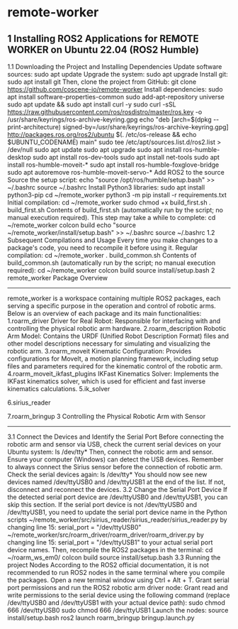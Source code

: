 # remote-worker
1 Installing ROS2 Applications for REMOTE WORKER on Ubuntu 22.04 (ROS2 Humble)
---
1.1 Downloading the Project and Installing Dependencies
Update software sources:
  sudo apt update
  Upgrade the system:
  sudo apt upgrade
Install git: 
  sudo apt install git
Then, clone the project from GitHub:
  git clone https://github.com/coscene-io/remote-worker
Install dependencies:
  sudo apt install software-properties-common
  sudo add-apt-repository universe
  sudo apt update && sudo apt install curl -y
  sudo curl -sSL   https://raw.githubusercontent.com/ros/rosdistro/master/ros.key   -o /usr/share/keyrings/ros-archive-keyring.gpg
  echo "deb [arch=$(dpkg --print-architecture) signed-by=/usr/share/keyrings/ros-archive-keyring.gpg]   http://packages.ros.org/ros2/ubuntu   $(. /etc/os-release && echo $UBUNTU_CODENAME) main"
  sudo tee /etc/apt/sources.list.d/ros2.list > /dev/null
  sudo apt update
  sudo apt upgrade
  sudo apt install ros-humble-desktop
  sudo apt install ros-dev-tools
  sudo apt install net-tools
  sudo apt install ros-humble-moveit-*
  sudo apt install ros-humble-foxglove-bridge
  sudo apt autoremove ros-humble-moveit-servo-*
Add ROS2 to the source Source the setup script:
  echo "source /opt/ros/humble/setup.bash" >> ~/.bashrc
  source ~/.bashrc
Install Python3 libraries:
  sudo apt install python3-pip
  cd ~/remote_worker
  python3 -m pip install -r requirements.txt
Initial compilation:
  cd ~/remote_worker
  sudo chmod +x build_first.sh
  . build_first.sh
Contents of build_first.sh (automatically run by the script; no manual execution required). This step may take a while to complete:
  cd ~/remote_worker
  colcon build
  echo "source ~/remote_worker/install/setup.bash" >> ~/.bashrc
  source ~/.bashrc 
1.2 Subsequent Compilations and Usage
Every time you make changes to a package's code, you need to recompile it before using it.
Regular compilation:
  cd ~/remote_worker
  . build_common.sh
Contents of build_common.sh (automatically run by the script; no manual execution required):
  cd ~/remote_worker
  colcon build
  source install/setup.bash 
2 remote_worker Package Overview

---
remote_worker is a workspace containing multiple ROS2 packages, each serving a specific purpose in the operation and control of robotic arms. Below is an overview of each package and its main functionalities:
1.roarm_driver Driver for Real Robot:
  Responsible for interfacing with and controlling the physical robotic arm hardware.
2.roarm_description Robotic Arm Model:
  Contains the URDF (Unified Robot Description Format) files and other model descriptions necessary for simulating and visualizing the robotic arm.
3.roarm_moveit Kinematic Configuration:
  Provides configurations for MoveIt, a motion planning framework, including setup files and parameters required for the kinematic control of the robotic arm.
4.roarm_moveit_ikfast_plugins IKFast Kinematics Solver:
Implements the IKFast kinematics solver, which is used for efficient and fast inverse kinematics calculations.
5.ik_solver

6.sirius_reader

7.roarm_bringup
3 Controlling the Physical Robotic Arm with Sensor

---
3.1 Connect the Devices and Identify the Serial Port
Before connecting the robotic arm and sensor via USB, check the current serial devices on your Ubuntu system:
ls /dev/tty*
Then, connect the robotic arm and sensor. Ensure your computer (Windows) can detect the USB devices. Remember to always connect the Sirius sensor before the connection of robotic arm.
Check the serial devices again:
ls /dev/tty*
You should now see new devices named /dev/ttyUSB0 and /dev/ttyUSB1 at the end of the list. If not, disconnect and reconnect the devices.
3.2 Change the Serial Port Device
If the detected serial port device are /dev/ttyUSB0 and /dev/ttyUSB1, you can skip this section.
If the serial port device is not /dev/ttyUSB0 and /dev/ttyUSB1, you need to update the serial port device name in the Python scripts 
~/remote_worker/src/sirius_reader/sirius_reader/sirius_reader.py by changing line 15:
serial_port = "/dev/ttyUSB0"
~/remote_worker/src/roarm_driver/roarm_driver/roarm_driver.py by changing line 15:
serial_port = "/dev/ttyUSB1"
to your actual serial port device names.
Then, recompile the ROS2 packages in the terminal:
  cd ~/roarm_ws_em0/
  colcon build
  source install/setup.bash
3.3 Running the project Nodes
According to the ROS2 official documentation, it is not recommended to run ROS2 nodes in the same terminal where you compile the packages. Open a new terminal window using Ctrl + Alt + T.
Grant serial port permissions and run the ROS2 robotic arm driver node:
Grant read and write permissions to the serial device using the following command (replace /dev/ttyUSB0 and /dev/ttyUSB1 with your actual device path):
sudo chmod 666 /dev/ttyUSB0
sudo chmod 666 /dev/ttyUSB1
Launch the nodes:
source install/setup.bash
ros2 launch roarm_bringup bringup.launch.py
